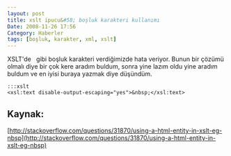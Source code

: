 ```yaml
---
layout: post
title: xslt ipucu&#58; boşluk karakteri kullanımı
Date: 2008-11-26 17:56
Category: Haberler
tags: [boşluk, karakter, xml, xslt]
---
```


XSLT'de   gibi boşluk karakteri verdiğimizde hata veriyor. Bunun bir
çözümü olmalı diye bir çok kere aradım buldum, sonra yine lazım oldu
yine aradım buldum ve en iyisi buraya yazmak diye düşündüm.

	:::xslt
	<xsl:text disable-output-escaping="yes">&nbsp;</xsl:text>

## Kaynak:

[http://stackoverflow.com/questions/31870/using-a-html-entity-in-xslt-eg-nbsp](http://stackoverflow.com/questions/31870/using-a-html-entity-in-xslt-eg-nbsp)
